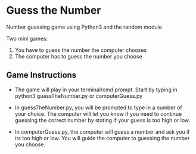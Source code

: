 # Guess the Number
Number guessing game using Python3 and the random module

Two mini games:

1. You have to guess the number the computer chooses
2. The computer has to guess the number you choose

## Game Instructions
- The game will play in your terminal/cmd prompt. Start by typing in python3 guessTheNumber.py or computerGuess.py

- In guessTheNumber.py, you will be prompted to type in a number of your choice. The computer will let you know if you need to continue guessing the correct number by stating if your guess is too high or low.

- In computerGuess.py, the computer will guess a number and ask you if its too high or low. You will guide the computer to guessing the number you choose.




